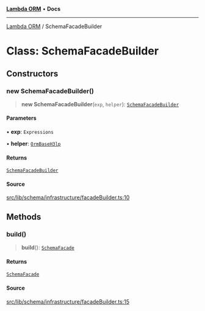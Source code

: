 [**Lambda ORM**](../README.md) • **Docs**

***

[Lambda ORM](../README.md) / SchemaFacadeBuilder

# Class: SchemaFacadeBuilder

## Constructors

### new SchemaFacadeBuilder()

> **new SchemaFacadeBuilder**(`exp`, `helper`): [`SchemaFacadeBuilder`](SchemaFacadeBuilder.md)

#### Parameters

• **exp**: `Expressions`

• **helper**: [`OrmBaseH3lp`](OrmBaseH3lp.md)

#### Returns

[`SchemaFacadeBuilder`](SchemaFacadeBuilder.md)

#### Source

[src/lib/schema/infrastructure/facadeBuilder.ts:10](https://github.com/lambda-orm/lambdaorm-base/blob/7ab89b6bcd2fea05971e688ab15feca3a500d972/src/lib/schema/infrastructure/facadeBuilder.ts#L10)

## Methods

### build()

> **build**(): [`SchemaFacade`](SchemaFacade.md)

#### Returns

[`SchemaFacade`](SchemaFacade.md)

#### Source

[src/lib/schema/infrastructure/facadeBuilder.ts:15](https://github.com/lambda-orm/lambdaorm-base/blob/7ab89b6bcd2fea05971e688ab15feca3a500d972/src/lib/schema/infrastructure/facadeBuilder.ts#L15)
